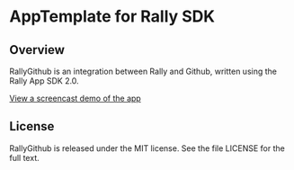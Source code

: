 AppTemplate for Rally SDK
=========================

## Overview

RallyGithub is an integration between Rally and Github, written using the Rally App SDK 2.0.

[View a screencast demo of the app](http://www.screencast.com/t/Nr9vXXvCz)

## License

RallyGithub is released under the MIT license.  See the file LICENSE for the full text.
